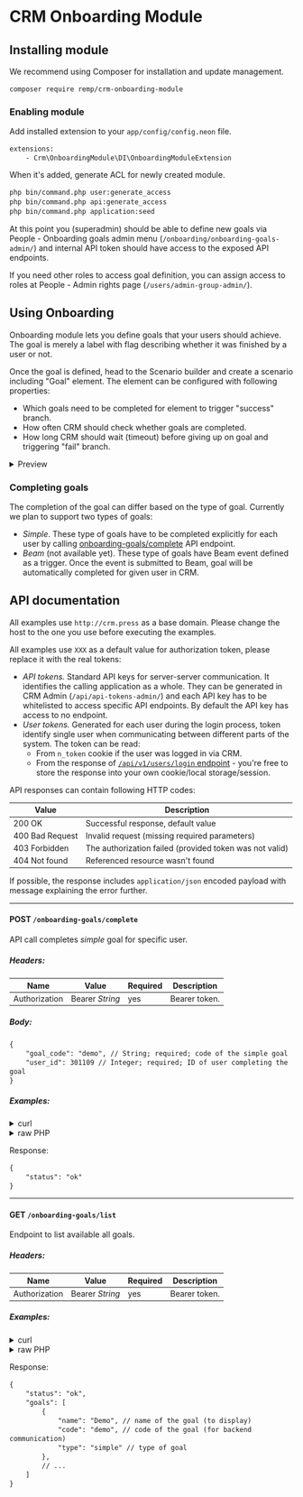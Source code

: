 # CRM Onboarding Module

## Installing module

We recommend using Composer for installation and update management.

```shell
composer require remp/crm-onboarding-module
```

### Enabling module

Add installed extension to your `app/config/config.neon` file.

```neon
extensions:
	- Crm\OnboardingModule\DI\OnboardingModuleExtension
```

When it's added, generate ACL for newly created module.

```bash
php bin/command.php user:generate_access
php bin/command.php api:generate_access
php bin/command.php application:seed
```

At this point you (superadmin) should be able to define new goals via People - Onboarding goals admin menu (`/onboarding/onboarding-goals-admin/`) and internal API token should have access to the exposed API endpoints.

If you need other roles to access goal definition, you can assign access to roles at People - Admin rights page (`/users/admin-group-admin/`).

## Using Onboarding

Onboarding module lets you define goals that your users should achieve. The goal is merely a label with flag describing whether it was finished by a user or not.

Once the goal is defined, head to the Scenario builder and create a scenario including "Goal" element. The element can be configured with following properties:

- Which goals need to be completed for element to trigger "success" branch.
- How often CRM should check whether goals are completed.
- How long CRM should wait (timeout) before giving up on goal and triggering "fail" branch.

<details>
<summary>Preview</summary>

![Scenario goals overview](./src/docs/scenario_goals.png)

![Scenario goal configuration](./src/docs/scenario_goal_config.png)

</details>

### Completing goals

The completion of the goal can differ based on the type of goal. Currently we plan to support two types of goals:

- *Simple*. These type of goals have to be completed explicitly for each user by calling [onboarding-goals/complete](#post-onboarding-goalscomplete) API endpoint.
- *Beam* (not available yet). These type of goals have Beam event defined as a trigger. Once the event is submitted to Beam, goal will be automatically completed for given user in CRM.

## API documentation

All examples use `http://crm.press` as a base domain. Please change the host to the one you use
before executing the examples.

All examples use `XXX` as a default value for authorization token, please replace it with the
real tokens:

* *API tokens.* Standard API keys for server-server communication. It identifies the calling application as a whole.
They can be generated in CRM Admin (`/api/api-tokens-admin/`) and each API key has to be whitelisted to access
specific API endpoints. By default the API key has access to no endpoint. 
* *User tokens.* Generated for each user during the login process, token identify single user when communicating between
different parts of the system. The token can be read:
    * From `n_token` cookie if the user was logged in via CRM.
    * From the response of [`/api/v1/users/login` endpoint](https://github.com/remp2020/crm-users-module#post-apiv1userslogin) -
    you're free to store the response into your own cookie/local storage/session.

API responses can contain following HTTP codes:

| Value | Description |
| --- | --- |
| 200 OK | Successful response, default value | 
| 400 Bad Request | Invalid request (missing required parameters) | 
| 403 Forbidden | The authorization failed (provided token was not valid) | 
| 404 Not found | Referenced resource wasn't found | 

If possible, the response includes `application/json` encoded payload with message explaining
the error further.

---

#### POST `/onboarding-goals/complete`

API call completes *simple* goal for specific user.

##### *Headers:*

| Name | Value | Required | Description |
| --- |---| --- | --- |
| Authorization | Bearer *String* | yes | Bearer token. |

##### *Body:*

```json5
{
	"goal_code": "demo", // String; required; code of the simple goal
	"user_id": 301109 // Integer; required; ID of user completing the goal
}
```

##### *Examples:*

<details>
<summary>curl</summary>

```shell
curl -X POST \
  http://crm.press/api/v1/onboarding-goals/complete \
  -H 'Content-Type: application/javascript' \
  -H "Authorization: Bearer XXX" \
  -d '{
	"goal_code": "demo",
	"user_id": 301109
}'
```

</details>

<details>
<summary>raw PHP</summary>

```php
$payload = [
    "goal_code" => "demo",
    "user_id" => 301109,
];
$jsonPayload = json_encode($payload);
$context = stream_context_create([
        'http' => [
            'method' => 'POST',
            'header' => "Content-Type: type=application/json\r\n"
                . "Accept: application/json\r\n"
                . "Content-Length: " . strlen($jsonPayload) . "\r\n"
                . "Authorization: Bearer XXX",
            'content' => $jsonPayload,
        ]
    ]
);
$response = file_get_contents("http://crm.press/api/v1/onboarding-goals/complete", false, $context);
// process response (raw JSON string)
```

</details>

Response:

```json5
{
    "status": "ok"
}
```

---

#### GET `/onboarding-goals/list`

Endpoint to list available all goals.

##### *Headers:*

| Name | Value | Required | Description |
| --- |---| --- | --- |
| Authorization | Bearer *String* | yes | Bearer token. |

##### *Examples:*

<details>
<summary>curl</summary>

```shell
curl -X GET \
  http://crm.press/api/v1/onboarding-goals/list \
  -H 'Content-Type: application/javascript' \
  -H "Authorization: Bearer XXX"
```

</details>

<details>
<summary>raw PHP</summary>

```php
$context = stream_context_create([
        'http' => [
            'method' => 'GET',
            'header' => "Content-Type: type=application/json\r\n"
                . "Accept: application/json\r\n"
                . "Authorization: Bearer XXX",
        ]
    ]
);
$response = file_get_contents("http://crm.press/api/v1/onboarding-goals/list", false, $context);
// process response (raw JSON string)
```

</details>

Response:

```json5
{
    "status": "ok",
    "goals": [
        {
            "name": "Demo", // name of the goal (to display)
            "code": "demo", // code of the goal (for backend communication)
            "type": "simple" // type of goal
        },
        // ...
    ]
}
```